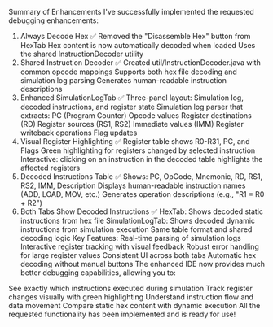 Summary of Enhancements
I've successfully implemented the requested debugging enhancements:

1. Always Decode Hex ✅
Removed the "Disassemble Hex" button from HexTab
Hex content is now automatically decoded when loaded
Uses the shared InstructionDecoder utility
2. Shared Instruction Decoder ✅
Created util/InstructionDecoder.java with common opcode mappings
Supports both hex file decoding and simulation log parsing
Generates human-readable instruction descriptions
3. Enhanced SimulationLogTab ✅
Three-panel layout: Simulation log, decoded instructions, and register state
Simulation log parser that extracts:
PC (Program Counter)
Opcode values
Register destinations (RD)
Register sources (RS1, RS2)
Immediate values (IMM)
Register writeback operations
Flag updates
4. Visual Register Highlighting ✅
Register table shows R0-R31, PC, and Flags
Green highlighting for registers changed by selected instruction
Interactive: clicking on an instruction in the decoded table highlights the affected registers
5. Decoded Instructions Table ✅
Shows: PC, OpCode, Mnemonic, RD, RS1, RS2, IMM, Description
Displays human-readable instruction names (ADD, LOAD, MOV, etc.)
Generates operation descriptions (e.g., "R1 = R0 + R2")
6. Both Tabs Show Decoded Instructions ✅
HexTab: Shows decoded static instructions from hex file
SimulationLogTab: Shows decoded dynamic instructions from simulation execution
Same table format and shared decoding logic
Key Features:
Real-time parsing of simulation logs
Interactive register tracking with visual feedback
Robust error handling for large register values
Consistent UI across both tabs
Automatic hex decoding without manual buttons
The enhanced IDE now provides much better debugging capabilities, allowing you to:

See exactly which instructions executed during simulation
Track register changes visually with green highlighting
Understand instruction flow and data movement
Compare static hex content with dynamic execution
All the requested functionality has been implemented and is ready for use!